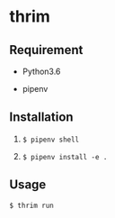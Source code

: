 # thrim

## Requirement

- Python3.6

- pipenv

## Installation

1. `$ pipenv shell`

1. `$ pipenv install -e .`

## Usage

`$ thrim run`
